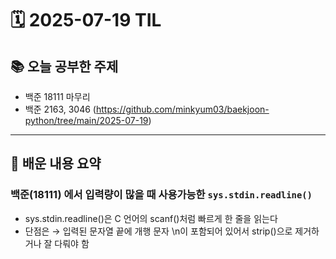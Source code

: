 
# 🗓️ 2025-07-19 TIL

## 📚 오늘 공부한 주제
- 백준 18111 마무리
- 백준 2163, 3046
(https://github.com/minkyum03/baekjoon-python/tree/main/2025-07-19)
---

## 🧠 배운 내용 요약
### 백준(18111) 에서 입력량이 많을 때 사용가능한 ```sys.stdin.readline()```
-  sys.stdin.readline()은 C 언어의 scanf()처럼 빠르게 한 줄을 읽는다
-  단점은 → 입력된 문자열 끝에 개행 문자 \n이 포함되어 있어서 strip()으로 제거하거나 잘 다뤄야 함

